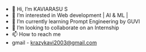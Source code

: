 - 👋 Hi, I’m KAVIARASU S
- 👀 I’m interested in Web development | AI & ML |  
- 🌱 I’m currently learning Prompt Engineering by GUVI
- 💞️ I’m looking to collaborate on an Internship
- 📫 How to reach me
- gmail - krazykavi2003@gmail.com

<!---
Kaviarasu02/Kaviarasu02 is a ✨ special ✨ repository because its `README.md` (this file) appears on your GitHub profile.
You can click the Preview link to take a look at your changes.
--->
